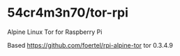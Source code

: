 # 54cr4m3n70/tor-rpi
Alpine Linux Tor for Raspberry Pi

Based https://github.com/foertel/rpi-alpine-tor
tor 0.3.4.9
